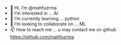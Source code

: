 - 👋 Hi, I’m @mahfuzrma
- 👀 I’m interested in ... AI
- 🌱 I’m currently learning ... python
- 💞️ I’m looking to collaborate on ... ML
- 📫 How to reach me ... 
u may contact me on 
github
https://github.com/mahfuzrma
<!---
mahfuzrma/mahfuzrma is a ✨ special ✨ repository because its `README.md` (this file) appears on your GitHub profile.
You can click the Preview link to take a look at your changes.
--->
